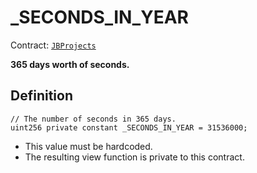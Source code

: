 # \_SECONDS\_IN\_YEAR

Contract: [`JBProjects`](../)

**365 days worth of seconds.**

## Definition

```solidity
// The number of seconds in 365 days.
uint256 private constant _SECONDS_IN_YEAR = 31536000;
```

* This value must be hardcoded.
* The resulting view function is private to this contract.

